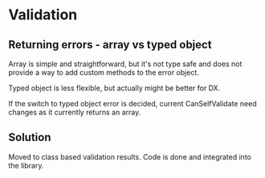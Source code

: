# Validation

## Returning errors - array vs typed object

Array is simple and straightforward, but it's not type safe and does not provide a way to add custom methods to the error object.

Typed object is less flexible, but actually might be better for DX.

If the switch to typed object error is decided, current CanSelfValidate need changes as it currently returns an array.

## Solution

Moved to class based validation results. Code is done and integrated into the library.

